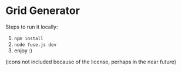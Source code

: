 # Grid Generator

Steps to run it locally:

1. `npm install`
2. `node fuse.js dev`
3. enjoy :)

(icons not included because of the license, perhaps in the near future)